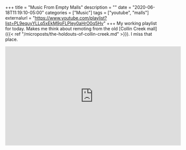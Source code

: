 +++
title = "Music From Empty Malls"
description = ""
date = "2020-06-18T11:19:10-05:00"
categories = ["Music"]
tags = ["youtube", "malls"]
externalurl = "https://www.youtube.com/playlist?list=PL9equyYLLq5xEkM9oFLPIey0aHrO0q5Hv"
+++
My working playlist for today. Makes me think about remoting from the old [Collin Creek mall]({{< ref "/microposts/the-holdouts-of-collin-creek.md" >}}). I miss that place.

<iframe width="560" height="315" src="https://www.youtube.com/embed/videoseries?list=PL9equyYLLq5xEkM9oFLPIey0aHrO0q5Hv" frameborder="0" allow="accelerometer; autoplay; encrypted-media; gyroscope; picture-in-picture" allowfullscreen></iframe>
